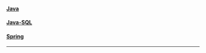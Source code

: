 #### [Java](https://github.com/Sangmoo/ktds-edu/tree/master/Java_Programming)
#### [Java-SQL](https://github.com/Sangmoo/ktds-edu/blob/master/Java_Programming/Article/utils/Sql.java)
#### [Spring](https://github.com/Sangmoo/ktds-edu/tree/master/HelloSpring)
---
